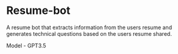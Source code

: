 # Resume-bot
A resume bot that extracts information from the  users resume and generates technical questions based on the users resume shared.

Model - GPT3.5
